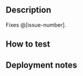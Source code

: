 ## Description
<!-- The line below creates a relationship between this
     Pull request and the issue being tagged. The special
     keyword 'Fixes' will make GitHub automatically close
     the referenced issue. -->
Fixes @[issue-number].

<!-- If needed, enter additional details here. -->

## How to test
<!-- Use a bullet point list to explain how other developers
     can test this Pull Request locally. -->

## Deployment notes
<!-- If there are special instructions to deploy this Pull
     request to QA and/or Production, please list them 
     here (e.g. add api keys in settings.php) -->
